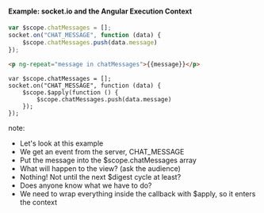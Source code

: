 ####  Example: socket.io and the Angular Execution Context

````javascript
var $scope.chatMessages = [];
socket.on("CHAT_MESSAGE", function (data) {
    $scope.chatMessages.push(data.message)
});
````

````html
<p ng-repeat="message in chatMessages">{{message}}</p>
````

<div class="fragment">
<pre><code class="javascript">var $scope.chatMessages = [];
socket.on("CHAT_MESSAGE", function (data) {
    $scope.$apply(function () {
        $scope.chatMessages.push(data.message)
    });
});
</code></pre>
</div>

note:
- Let's look at this example
- We get an event from the server, CHAT_MESSAGE
- Put the message into the $scope.chatMessages array
- What will happen to the view? (ask the audience)
- Nothing! Not until the next $digest cycle at least?
- Does anyone know what we have to do?
- We need to wrap everything inside the callback with $apply, so it enters the
  context
